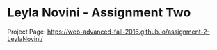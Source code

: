 # Leyla Novini - Assignment Two

Project Page: https://web-advanced-fall-2016.github.io/assignment-2-LeylaNovini/
